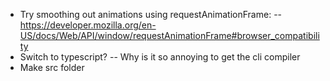 - Try smoothing out animations using requestAnimationFrame:
-- https://developer.mozilla.org/en-US/docs/Web/API/window/requestAnimationFrame#browser_compatibility
- Switch to typescript?
-- Why is it so annoying to get the cli compiler
- Make src folder